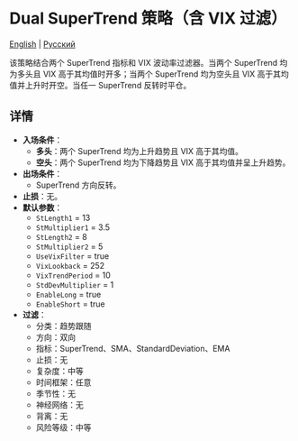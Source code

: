 # Dual SuperTrend 策略（含 VIX 过滤）
[English](README.md) | [Русский](README_ru.md)

该策略结合两个 SuperTrend 指标和 VIX 波动率过滤器。当两个 SuperTrend 均为多头且 VIX 高于其均值时开多；当两个 SuperTrend 均为空头且 VIX 高于其均值并上升时开空。当任一 SuperTrend 反转时平仓。

## 详情

- **入场条件**：
  - **多头**：两个 SuperTrend 均为上升趋势且 VIX 高于其均值。
  - **空头**：两个 SuperTrend 均为下降趋势且 VIX 高于其均值并呈上升趋势。
- **出场条件**：
  - SuperTrend 方向反转。
- **止损**：无。
- **默认参数**：
  - `StLength1` = 13
  - `StMultiplier1` = 3.5
  - `StLength2` = 8
  - `StMultiplier2` = 5
  - `UseVixFilter` = true
  - `VixLookback` = 252
  - `VixTrendPeriod` = 10
  - `StdDevMultiplier` = 1
  - `EnableLong` = true
  - `EnableShort` = true
- **过滤**：
  - 分类：趋势跟随
  - 方向：双向
  - 指标：SuperTrend、SMA、StandardDeviation、EMA
  - 止损：无
  - 复杂度：中等
  - 时间框架：任意
  - 季节性：无
  - 神经网络：无
  - 背离：无
  - 风险等级：中等
